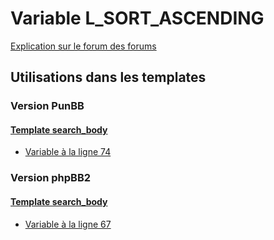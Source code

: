 # Variable L_SORT_ASCENDING
[Explication sur le forum des forums](http://forum.forumactif.com/t294113-listing-des-variables#L_SORT_ASCENDING)

## Utilisations dans les templates

### Version PunBB

#### [Template search_body](punbb/search_body.md)
* [Variable à la ligne 74](../punbb/search_body.tpl#L74)

### Version phpBB2

#### [Template search_body](subsilver/search_body.md)
* [Variable à la ligne 67](../subsilver/search_body.tpl#L67)